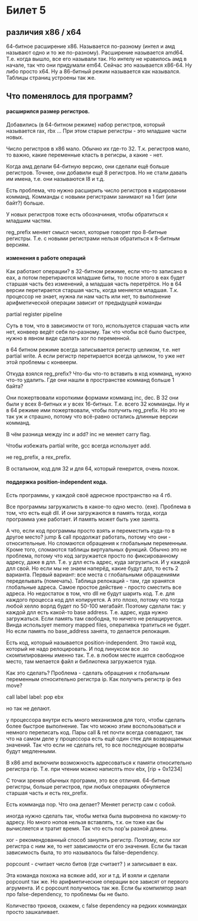 # Билет 5
## различия x86 / x64

64-битное расширение х86. Называется по-разному (интел и амд называют одно и то же по-разному). Расширение называется amd64. Т.е. когда вышло, все его называли так. Но интелу не нравилось амд в начале, так что они придумали em64. Сейчас это называется x86-64. Ну либо просто x64. Ну а 86-битный режим называется как назывался. Таблицы страниц устроены так же. 

## Что поменялось для программ?
#### расширился размер регистров. 
Добавились (в 64-битном режиме) набор регистров, который называется rax, rbx ... При этом старые регистры - это младшие части новых. 

Число регистров в х86 мало. Обычно их где-то 32. Т.к. регистров мало, то важно, какие переменные класть в регисры, а какие - нет. 

Когда амд делали 64-битную версию, они сделали ещё больше регистров.  Точнее, они добавили ещё 8 регистров. Но не стали давать им имена, т.е. они называются l8 и т.д.

Есть проблема, что нужно расширить число регистров в кодировании комманд. Комманды с новыми регистрами занимают на 1 бит (или байт?) больше. 

У новых регистров тоже есть обозначиния, чтобы обратиться к младшим частям.

reg_prefix меняет смысл чисел, которые говорят про 8-битные регистры. Т.е. с новыми регистрами нельзя обратиться к 8-битным версиям. 

#### изменения в работе операций

Как работают операции? в 32-битном режиме, если что-то записано в eax, а потом перетираются младшие биты, то после этого в eax будет старшая часть без изменений, а младшая часть перетрётся. Но в 64 версии перетирается старшая часть, когда меняется младшая. Т.к. процессор не знает, нужна ли нам часть или нет, то выполнение арифметической операции зависит от предыдущей команды

partial register pipeline

Суть в том, что в зависимости от того, используется старшая часть или нет, конвеер ведёт себя по-разному. Так что чтобы всё было быстрее, нужно в явном виде сделать xor по переменной. 

в 64 битном режиме всегда записывается регистр целиком, т.е. нет partial write. А если регистр перетирается всегда целиком, то уже нет этой проблемы с конвеерм. 

Откуда взялся reg_prefix? Что-бы что-то вставить в код комманд, нужно что-то удалить. Где они нашли в пространстве комманд больше 1 байта?

Они пожертвовали короткими формами комманд inc, dec. В 32 они были у всех 8-битных и у всех 16-битных. Т.е. всего 32 комманды. Ну и в 64 режиме ими пожертвовали, чтобы получить reg_prefix. Но это не так уж и страшно, потому что всё-равно остались длинные версии комманд.

В чём разница между inc и add? inc не меняет carry flag. 

Чтобы избежать partial write, gcc всегда использует add. 

не reg_prefix, a rex_prefix. 

В остальном, код для 32 и для 64, который генерится, очень похож. 

#### поддержка position-independent кода. 

Есть программы, у каждой своё адресное пространство на 4 гб. 

Все программы загружалисть в какое-то одно место. (exe). Проблема в том, что есть ещё dll. И они загружаются в память тогда, когда программа уже работает. И память может быть уже занята. 

А что, если код программы просто взять и переместить куда-то в другое место? jump & call продолжат работать, потому что они - относительные. Но сломаются обращения к глобальным переменным. Кроме того, сломаются таблицы виртуальных функций. Обычно это не проблема, потому что код загружается просто по фиксированному адресу, даже в длл. Т.е. у длл есть адрес, куда загрузиться. И у каждой длл свой. Но если мы не знаем наперёд, какие будут длл, то есть 2 варианта. Первый вариант: все места с глобальными обращениями переделывать (помечать). Таблица релокаций - там, где хранятся глобальные адреса. Самое простое действие - просто сместить все адреса. Но недостаток в том, что dll не будут шарить код. Т.е. для каждого процесса код длл копируется. А это плохо, потому что тогда любой хелло ворлд будет по 50-100 мегабайт. Поэтому сделали так: у каждой длл есть какой-то base address. Т.е. адрес, куда нужно загружаться. Если память там свободна, то ничего не релацируется.  Винда использует memory mapped files, оперативка тратиться не будет. Но если память по base_address занята, то делается релокация. 

Есть код, который называется position-independent. Это такой код, который не надо релоцировать. И под линуксом все .so скомпилированны именно так. Т.е. в любом месте ищется свободное место, там мепается файл и библиотека загружается туда. 

Как это сделать? Проблема - сделать обращения к глобальным переменным относительно регистра ip. Как получить регистр ip без move? 

call label
label: pop ebx

но так не делают. 

у процессора внутри есть много механизмов для того, чтобы сделать более быстрое выполнение. Так что можно этим воспользоваться и немного переписать код. Пары call & ret почти всегда совпадают, так что на самом деле у процессора есть ещё один стек для возвращаемых значений. Так что если не сделать ret, то все последующие возвраты будут медленными. 

В x86 amd включили возможность адресоваться к памяти относительно регистра rip. Т.е. при чтении можно написпть mov ebx, [rip + 0x1234]

С точки зрения обычных программ, это все отличия. 64-битные регистры, больше регистров, при любых операциях обнуляется старшая часть и есть rex_prefix. 

Есть комманда nop. Что она делает? Меняет регистр сам с собой. 

иногда нужно сделать так, чтобы метка была выровнена по какому-то адресу. Но много нопов нельзя вставлять, т.к. он тоже как бы вычисляется и тратит время. Так что есть nop'ы разной длины. 

xor - рекомендованный способ занулять регистр. Поэтому, если xor регистра с ним же, то нет зависимости от его значения. Если бы такая зависимость была, то это называлось бы false-dependency. 

popcount - считает число битов (где считает? ) и записывает в eax.  

Эта команда похожа на всякие add, xor и т.д. И взяли и сделали popcount так же. Но арифметические операции все зависят от первого агрумента. И с popcount получилось так же. Если бы компилятор знал про false-dependency, то проблемы бы не было. 

Количество трюков, скажем, с false dependency на редких коммандах просто зашкаливает. 

